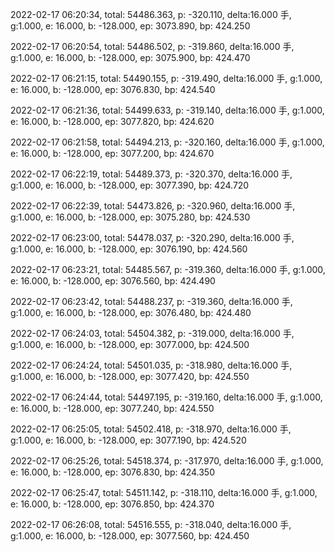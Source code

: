 2022-02-17 06:20:34, total: 54486.363, p: -320.110, delta:16.000 手, g:1.000, e: 16.000, b: -128.000, ep: 3073.890, bp: 424.250

2022-02-17 06:20:54, total: 54486.502, p: -319.860, delta:16.000 手, g:1.000, e: 16.000, b: -128.000, ep: 3075.900, bp: 424.470

2022-02-17 06:21:15, total: 54490.155, p: -319.490, delta:16.000 手, g:1.000, e: 16.000, b: -128.000, ep: 3076.830, bp: 424.540

2022-02-17 06:21:36, total: 54499.633, p: -319.140, delta:16.000 手, g:1.000, e: 16.000, b: -128.000, ep: 3077.820, bp: 424.620

2022-02-17 06:21:58, total: 54494.213, p: -320.160, delta:16.000 手, g:1.000, e: 16.000, b: -128.000, ep: 3077.200, bp: 424.670

2022-02-17 06:22:19, total: 54489.373, p: -320.370, delta:16.000 手, g:1.000, e: 16.000, b: -128.000, ep: 3077.390, bp: 424.720

2022-02-17 06:22:39, total: 54473.826, p: -320.960, delta:16.000 手, g:1.000, e: 16.000, b: -128.000, ep: 3075.280, bp: 424.530

2022-02-17 06:23:00, total: 54478.037, p: -320.290, delta:16.000 手, g:1.000, e: 16.000, b: -128.000, ep: 3076.190, bp: 424.560

2022-02-17 06:23:21, total: 54485.567, p: -319.360, delta:16.000 手, g:1.000, e: 16.000, b: -128.000, ep: 3076.560, bp: 424.490

2022-02-17 06:23:42, total: 54488.237, p: -319.360, delta:16.000 手, g:1.000, e: 16.000, b: -128.000, ep: 3076.480, bp: 424.480

2022-02-17 06:24:03, total: 54504.382, p: -319.000, delta:16.000 手, g:1.000, e: 16.000, b: -128.000, ep: 3077.000, bp: 424.500

2022-02-17 06:24:24, total: 54501.035, p: -318.980, delta:16.000 手, g:1.000, e: 16.000, b: -128.000, ep: 3077.420, bp: 424.550

2022-02-17 06:24:44, total: 54497.195, p: -319.160, delta:16.000 手, g:1.000, e: 16.000, b: -128.000, ep: 3077.240, bp: 424.550

2022-02-17 06:25:05, total: 54502.418, p: -318.970, delta:16.000 手, g:1.000, e: 16.000, b: -128.000, ep: 3077.190, bp: 424.520

2022-02-17 06:25:26, total: 54518.374, p: -317.970, delta:16.000 手, g:1.000, e: 16.000, b: -128.000, ep: 3076.830, bp: 424.350

2022-02-17 06:25:47, total: 54511.142, p: -318.110, delta:16.000 手, g:1.000, e: 16.000, b: -128.000, ep: 3076.850, bp: 424.370

2022-02-17 06:26:08, total: 54516.555, p: -318.040, delta:16.000 手, g:1.000, e: 16.000, b: -128.000, ep: 3077.560, bp: 424.450